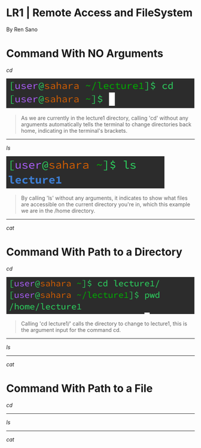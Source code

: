 # **LR1 | Remote Access and FileSystem**

By Ren Sano

# **Command With NO Arguments**

*cd*

  ![Image](cdnoarg.png)
 > As we are currently in the lecture1 directory, calling 'cd' without any arguments automatically tells the terminal to change directories back home, indicating in the terminal's brackets.
---
*ls*

 ![Image](noarg.png)
> By calling 'ls' without any arguments, it indicates to show what files are accessible on the current directory you're in, which this example we are in the /home directory.
---
*cat*


# **Command With Path to a Directory**

*cd*

  ![image](direct.png)
> Calling 'cd lecture1/' calls the directory to change to lecture1, this is the argument input for the command cd.
---
*ls*

---
*cat*

# **Command With Path to a File**

*cd*

---
*ls*

---
*cat*

